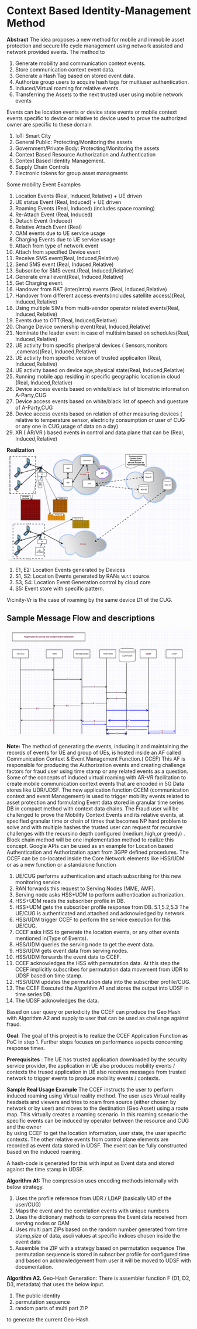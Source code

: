 # Context Based Identity-Management Method

**Abstract**
The idea proposes a new method for mobile and immobile asset protection and secure life cycle management using network assisted and network provided events.
The method to
1. Generate mobility and communication context events.
2. Store communication context event data.
3. Generate a Hash Tag based on stored event data.
4. Authorize group users to acquire hash tags for multiuser authentication.
5. Induced/Virtual roaming for relative events.
6. Transferring the Assets to the next trusted user using mobile network events 

Events can be location events or device state events or mobile context events specific to device or relative to device used to prove the authorized owner 
are specific to these domain 

1.	IoT: Smart City
2.	General Public: Protecting/Monitoring the assets 
3.	Government/Private Body: Protecting/Monitoring the assets
4.	Context Based Resource Authorization and Authentication
5.	Context Based Identity Management.
6.	Supply Chain Controls
7.	Electronic tokens for group asset managments

Some mobility Event Examples
1.	Location Events (Real, Induced,Relative) + UE driven 
2.	UE status Event (Real, Induced) + UE driven 
3.	Roaming Events (Real, Induced) (includes space roaming)
4.	Re-Attach Event (Real, Induced)
5.	Detach Event (Induced)
6.	Relative Attach Event (Real)
7.	OAM events due to UE service usage
8.	Charging Events due to UE service usage
9.	Attach from type of network event
10.	Attach from specified Device event
11.	Receive SMS event(Real, Induced,Relative) 
12.	Send SMS event (Real, Induced,Relative) 
13.	Subscribe for SMS event.(Real, Induced,Relative) 
14.	Generate email event(Real, Induced,Relative) 
15.	Get Charging event.
16.	Handover from RAT (inter/intra) events (Real, Induced,Relative) 
17.	Handover from different access events(includes satellite access)(Real, Induced,Relative) 
18.	Using multiple SIMs from multi-vendor operator related events(Real, Induced,Relative) 
19.	Events due to OTT(Real, Induced,Relative) 
20.	Change Device ownership event(Real, Induced,Relative) 
21.	Nominate the leader event in case of multisim based on schedules(Real, Induced,Relative) 
22.	UE activity from specific pheriperal devices ( Sensors,monitors ,cameras)(Real, Induced,Relative) 
23.	UE activity from specific version of trusted applicaiton (Real, Induced,Relative) 
24.	UE activity based on device age,physical state(Real, Induced,Relative) 
25.	Running mobile app residing in specific geographic location in cloud (Real, Induced,Relative) 
26.	Device access events based on white/black list of biometric information A-Party,CUG
27.	Device access events based on white/black list of speech and guesture of A-Party,CUG
28.	Device access events based on relation of other measuring devices ( relative to temperature sensor, electricity consumption or user of CUG or any one in CUG,usage of    	 data on a day)
29.	XR ( AR/VR ) based events in control and data plane that can be (Real, Induced,Relative)  


**Realization**
 ![image](https://github.com/KiranCS-17/identity-managment/blob/main/figure-1.png)
 
  1. E1, E2: Location Events generated by Devices 
  2. S1, S2: Location Events generated by RANs w.r.t source.
  3. S3, S4: Location Event Generation control by cloud core
  4. S5: Event store with specific pattern.

  Vicinity-Vr is the case of roaming by the same device D1 of the CUG.
  
  ##  Sample Message Flow and descriptions
  ![image](https://github.com/KiranCS-17/identity-managment/blob/main/figure-2.png)
  
**Note:**
The method of generating the events, inducing it and maintaining the records of events for UE and group of UEs, is hosted inside an AF called Communication Context & Event  Management Function.( CCEF)
This AF is responsible for producing the Authorization events and creating challenge factors for fraud user using time stamp or any related events as a question.
Some of the concepts of induced virtual roaming with AR-VR facilitation to create mobile communication context events that are encoded in 5G Data stores like UDR/UDSF.
The new application function CCEM (communication context and event Management) is used to trigger mobility events related to asset protection and formulating Event data stored in granular time series DB in compact method with context data chains. 
The Fraud user will be challenged to prove the Mobility Context Events and its relative events, at specified granular time or chain of times that becomes NP hard problem to solve and with multiple hashes the trusted user can request for recursive challenges with the recursino depth configured (medium,high,or greedy) . 
Block chain method will be one implementation method to realize this concept.
Google APIs can be used as an example for Location based Authentication and Authorization apart from 3GPP defined procedures.
The CCEF can be co-located inside the Core Network elements like HSS/UDM or as a new function or  a standalone function

1.  UE/CUG performs authentication and attach subscribing for this new monitoring service.
2.  RAN forwards this request to Serving Nodes (MME, AMF).
3.  Serving node asks HSS+UDM to perform authentication authorization.
4.  HSS+UDM reads the subscriber profile in DB.
5.  HSS+UDM gets the subscriber profile response from DB.
    5.1,5.2,5.3 The UE/CUG is authenticated and attached and acknowledged by network.
6.  HSS/UDM trigger CCEF to perform the service execution for this UE/CUG.
7.  CCEF asks HSS to generate the location events, or any other events mentioned in(Type of Events).
8.  HSS/UDM queries the serving node to get the event data.
9.  HSS/UDM gets event data from serving nodes.
10. HSS/UDM forwards the event data to CCEF.
11. CCEF acknowledges the HSS with permutation data.
        At this step the CCEF implicitly subscribes for permutation data movement from UDR to UDSF based on time stamp.
12. HSS/UDM updates the permutation data into the subscriber profile/CUG.
13. The CCEF Executed the Algorithm A1 and stores the output into UDSF in time series DB.
14. The UDSF acknowledges the data.

Based on user query or periodicity the CCEF can produce the Geo Hash with Algorithm A2
and supply to user that can be used as challenge against fraud.

**Goal**: The goal of this project is to realize the CCEF Application Function as PoC in step 1.
          Further steps focuses on performance aspects concerning response times.

**Prerequisites** : The UE has trusted application downloaded by the security service provider, the application in UE also produces mobility events / contexts 
                the trused application in UE also receives messages from trusted network to trigger events to produce mobility events / contexts.

**Sample Real Usage Example**
The CCEF instructs the user to perform induced roaming using Virtual reality method.
The user uses Virtual reality headsets and viewers and tries to roam from source (either chosen by network or by user)
and moves to the destination (Geo Asset) using a route map.
This virtually creates a roaming scenario.
In this roaming scenario the specific events can be induced by operator between the resource and CUG and the owner  
by using CCEF to get the location information, user state, the user specific contexts.
The other relative events from control plane elements are recorded as event data stored in UDSF.
The event can be fully constructed based on the induced roaming. 

A hash-code is generated for this with input as Event data and stored against the time stamp in UDSF.

**Algorithm A1:**
The compression uses encoding methods internally with below strategy.
1. Uses the profile reference from UDR / LDAP (basically UID of the user/CUG)
2. Maps the event and the correlation events with unique numbers
3. Uses the dictionary methods to compress the Event data received from serving nodes or OAM
4. Uses multi part ZIPs based on the random number generated from time stamp,size of data, ascii values at specific indices chosen inside the event data
5. Assemble the ZIP with a strategy based on permutation sequence
	The permutation sequence is stored in subscriber profile for configured time
	and based on acknowledgement from user it will be moved to UDSF with documentation.

**Algorithm A2.**
Geo-Hash Generation:
There is assembler function F (D1, D2, D3, metadata) that uses the below input.
1. The public identity
2. permutation sequence
3. random parts of multi part ZIP 

to generate the current Geo-Hash.
  

  

